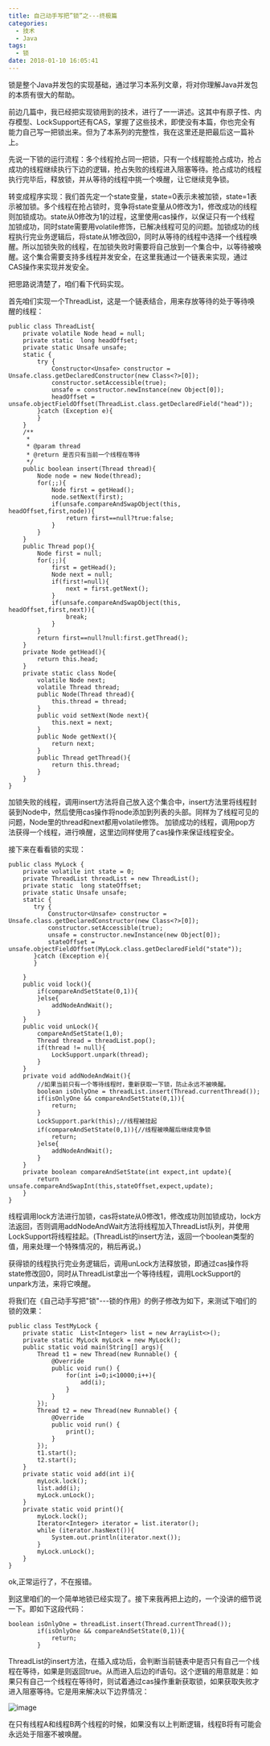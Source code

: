 ```yaml
---
title: 自己动手写把”锁”之---终极篇
categories:
  - 技术
  - Java
tags:
  - 锁
date: 2018-01-10 16:05:41
---
```

锁是整个Java并发包的实现基础，通过学习本系列文章，将对你理解Java并发包的本质有很大的帮助。
<!--more-->

前边几篇中，我已经把实现锁用到的技术，进行了一一讲述。这其中有原子性、内存模型、LockSupport还有CAS，掌握了这些技术，即使没有本篇，你也完全有能力自己写一把锁出来。但为了本系列的完整性，我在这里还是把最后这一篇补上。

先说一下锁的运行流程：多个线程抢占同一把锁，只有一个线程能抢占成功，抢占成功的线程继续执行下边的逻辑，抢占失败的线程进入阻塞等待。抢占成功的线程执行完毕后，释放锁，并从等待的线程中挑一个唤醒，让它继续竞争锁。

转变成程序实现：我们首先定一个state变量，state=0表示未被加锁，state=1表示被加锁。多个线程在抢占锁时，竞争将state变量从0修改为1，修改成功的线程则加锁成功。state从0修改为1的过程，这里使用cas操作，以保证只有一个线程加锁成功，同时state需要用volatile修饰，已解决线程可见的问题。加锁成功的线程执行完业务逻辑后，将state从1修改回0，同时从等待的线程中选择一个线程唤醒。所以加锁失败的线程，在加锁失败时需要将自己放到一个集合中，以等待被唤醒。这个集合需要支持多线程并发安全，在这里我通过一个链表来实现，通过CAS操作来实现并发安全。

把思路说清楚了，咱们看下代码实现。

首先咱们实现一个ThreadList，这是一个链表结合，用来存放等待的处于等待唤醒的线程：

```
public class ThreadList{
    private volatile Node head = null;
    private static  long headOffset;
    private static Unsafe unsafe;
    static {
        try {
            Constructor<Unsafe> constructor = Unsafe.class.getDeclaredConstructor(new Class<?>[0]);
            constructor.setAccessible(true);
            unsafe = constructor.newInstance(new Object[0]);
            headOffset = unsafe.objectFieldOffset(ThreadList.class.getDeclaredField("head"));
        }catch (Exception e){
        }
    }
    /**
     *
     * @param thread
     * @return 是否只有当前一个线程在等待
     */
    public boolean insert(Thread thread){
        Node node = new Node(thread);
        for(;;){
            Node first = getHead();
            node.setNext(first);
            if(unsafe.compareAndSwapObject(this, headOffset,first,node)){
                return first==null?true:false;
            }
        }
    }
    public Thread pop(){
        Node first = null;
        for(;;){
            first = getHead();
            Node next = null;
            if(first!=null){
                next = first.getNext();
            }
            if(unsafe.compareAndSwapObject(this, headOffset,first,next)){
                break;
            }
        }
        return first==null?null:first.getThread();
    }
    private Node getHead(){
        return this.head;
    }
    private static class Node{
        volatile Node next;
        volatile Thread thread;
        public Node(Thread thread){
            this.thread = thread;
        }
        public void setNext(Node next){
            this.next = next;
        }
        public Node getNext(){
            return next;
        }
        public Thread getThread(){
            return this.thread;
        }
    }
}
```

加锁失败的线程，调用insert方法将自己放入这个集合中，insert方法里将线程封装到Node中，然后使用cas操作将node添加到列表的头部。同样为了线程可见的问题，Node里的thread和next都用volatile修饰。
加锁成功的线程，调用pop方法获得一个线程，进行唤醒，这里边同样使用了cas操作来保证线程安全。

接下来在看看锁的实现：

```
public class MyLock {
    private volatile int state = 0;
    private ThreadList threadList = new ThreadList();
    private static  long stateOffset;
    private static Unsafe unsafe;
    static {
       try {
           Constructor<Unsafe> constructor = Unsafe.class.getDeclaredConstructor(new Class<?>[0]);
           constructor.setAccessible(true);
           unsafe = constructor.newInstance(new Object[0]);
           stateOffset = unsafe.objectFieldOffset(MyLock.class.getDeclaredField("state"));
       }catch (Exception e){
       }

    }
    public void lock(){
        if(compareAndSetState(0,1)){
        }else{
            addNodeAndWait();
        }
    }
    public void unLock(){
        compareAndSetState(1,0);
        Thread thread = threadList.pop();
        if(thread != null){
            LockSupport.unpark(thread);
        }
    }
    private void addNodeAndWait(){
        //如果当前只有一个等待线程时，重新获取一下锁，防止永远不被唤醒。
        boolean isOnlyOne = threadList.insert(Thread.currentThread());
        if(isOnlyOne && compareAndSetState(0,1)){
            return;
        }
        LockSupport.park(this);//线程被挂起
        if(compareAndSetState(0,1)){//线程被唤醒后继续竞争锁
            return;
        }else{
            addNodeAndWait();
        }
    }
    private boolean compareAndSetState(int expect,int update){
        return unsafe.compareAndSwapInt(this,stateOffset,expect,update);
    }
}
```

线程调用lock方法进行加锁，cas将state从0修改1，修改成功则加锁成功，lock方法返回，否则调用addNodeAndWait方法将线程加入ThreadList队列，并使用LockSupport将线程挂起。(ThreadList的insert方法，返回一个boolean类型的值，用来处理一个特殊情况的，稍后再说。)

获得锁的线程执行完业务逻辑后，调用unLock方法释放锁，即通过cas操作将state修改回0，同时从ThreadList拿出一个等待线程，调用LockSupport的unpark方法，来将它唤醒。


将我们在《自己动手写把"锁"---锁的作用》的例子修改为如下，来测试下咱们的锁的效果：


```
public class TestMyLock {
    private static  List<Integer> list = new ArrayList<>();
    private static MyLock myLock = new MyLock();
    public static void main(String[] args){
        Thread t1 = new Thread(new Runnable() {
            @Override
            public void run() {
                for(int i=0;i<10000;i++){
                    add(i);
                }
            }
        });
        Thread t2 = new Thread(new Runnable() {
            @Override
            public void run() {
                print();
            }
        });
        t1.start();
        t2.start();
    }
    private static void add(int i){
        myLock.lock();
        list.add(i);
        myLock.unLock();
    }
    private static void print(){
        myLock.lock();
        Iterator<Integer> iterator = list.iterator();
        while (iterator.hasNext()){
            System.out.println(iterator.next());
        }
        myLock.unLock();
    }
}
```

ok,正常运行了，不在报错。

到这里咱们的一个简单地锁已经实现了。接下来我再把上边的，一个没讲的细节说一下。即如下这段代码：

```
boolean isOnlyOne = threadList.insert(Thread.currentThread());
        if(isOnlyOne && compareAndSetState(0,1)){
            return;
        }
```

ThreadList的insert方法，在插入成功后，会判断当前链表中是否只有自己一个线程在等待，如果是则返回true。从而进入后边的if语句。这个逻辑的用意就是：如果只有自己一个线程在等待时，则试着通过cas操作重新获取锁，如果获取失败才进入阻塞等待。它是用来解决以下边界情况：

![image](java-loc5/imag1.png)

在只有线程A和线程B两个线程的时候，如果没有以上判断逻辑，线程B将有可能会永远处于阻塞不被唤醒。